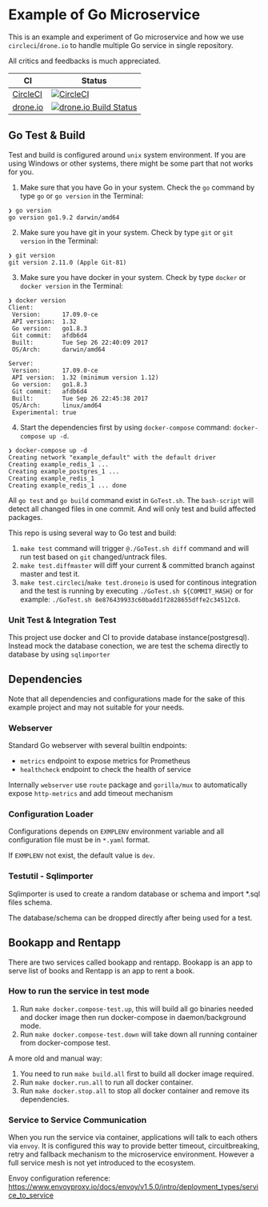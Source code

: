# Example of Go Microservice

This is an example and experiment of Go microservice and how we use `circleci`/`drone.io` to handle multiple Go service in single repository.

All critics and feedbacks is much appreciated.

| CI | Status |
| ---- | ----------- |
| [CircleCI](https://circleci.com/gh/lab46/example) | [![CircleCI](https://circleci.com/gh/lab46/example.svg?style=svg)](https://circleci.com/gh/lab46/example) |
| [drone.io](http://droneio.albertwidi.com/lab46/example) | [![drone.io Build Status](http://droneio.albertwidi.com/api/badges/lab46/example/status.svg?branch=master)](http://droneio.albertwidi.com/lab46/example) |

## Go Test & Build

Test and build is configured around `unix` system environment. If you are using Windows or other systems, there might be some part that not works for you.

1. Make sure that you have Go in your system. Check the `go` command by type `go` or `go version` in the Terminal:
```shell
❯ go version
go version go1.9.2 darwin/amd64
```
2. Make sure you have git in your system. Check by type `git` or `git version` in the Terminal:
```shell
❯ git version
git version 2.11.0 (Apple Git-81)   
```

3. Make sure you have docker in your system. Check by type `docker` or `docker version` in the Terminal:
```shell
❯ docker version
Client:
 Version:      17.09.0-ce
 API version:  1.32
 Go version:   go1.8.3
 Git commit:   afdb6d4
 Built:        Tue Sep 26 22:40:09 2017
 OS/Arch:      darwin/amd64

Server:
 Version:      17.09.0-ce
 API version:  1.32 (minimum version 1.12)
 Go version:   go1.8.3
 Git commit:   afdb6d4
 Built:        Tue Sep 26 22:45:38 2017
 OS/Arch:      linux/amd64
 Experimental: true
```

4. Start the dependencies first by using `docker-compose` command: `docker-compose up -d`.
```shell
❯ docker-compose up -d
Creating network "example_default" with the default driver
Creating example_redis_1 ...
Creating example_postgres_1 ...
Creating example_redis_1
Creating example_redis_1 ... done
```

All `go test` and `go build` command exist in `GoTest.sh`. The `bash-script` will detect all changed files in one commit. And will only test and build affected packages.

This repo is using several way to Go test and build:
1. `make test` command will trigger `@./GoTest.sh diff` command and will run test based on `git` changed/untrack files.
2. `make test.diffmaster` will diff your current & committed branch against master and test it.
3. `make test.circleci`/`make test.droneio` is used for continous integration and the test is running by executing `./GoTest.sh ${COMMIT_HASH}` or for example: `./GoTest.sh 8e876439933c60badd1f2828655dffe2c34512c8`.

### Unit Test & Integration Test

This project use docker and CI to provide database instance(postgresql). Instead mock the database conection, we are test the schema directly to database by using `sqlimporter`

## Dependencies

Note that all dependencies and configurations made for the sake of this example project and may not suitable for your needs.

### Webserver

Standard Go webserver with several builtin endpoints:
- `metrics` endpoint to expose metrics for Prometheus
- `healthcheck` endpoint to check the health of service

Internally `webserver` use `route` package and `gorilla/mux` to automatically expose `http-metrics` and add timeout mechanism

### Configuration Loader

Configurations depends on `EXMPLENV` environment variable and all configuration file must be in `*.yaml` format.

If `EXMPLENV` not exist, the default value is `dev`.

### Testutil - Sqlimporter 

Sqlimporter is used to create a random database or schema and import *.sql files schema.

The database/schema can be dropped directly after being used for a test.

## Bookapp and Rentapp

There are two services called bookapp and rentapp. Bookapp is an app to serve list of books and Rentapp is an app to rent a book.

### How to run the service in test mode

1. Run `make docker.compose-test.up`, this will build all go binaries needed and docker image then run docker-compose in daemon/background mode.
2. Run `make docker.compose-test.down` will take down all running container from docker-compose test.

A more old and manual way: 

1. You need to run `make build.all` first to build all docker image required.
2. Run `make docker.run.all` to run all docker container.
3. Run `make docker.stop.all` to stop all docker container and remove its dependencies.

### Service to Service Communication

When you run the service via container, applications will talk to each others via `envoy`. It is configured this way to provide better timeout, circuitbreaking, retry and fallback mechanism to the microservice environment. However a full service mesh is not yet introduced to the ecosystem.

Envoy configuration reference: https://www.envoyproxy.io/docs/envoy/v1.5.0/intro/deployment_types/service_to_service